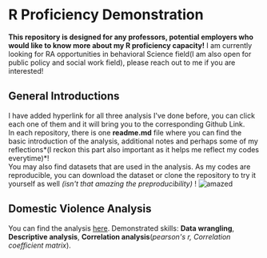 # R Proficiency Demonstration
**This repository is designed for any professors, potential employers who would like to know more about my R proficiency capacity!**
I am currently looking for RA opportunities in behavioral Science field(I am also open for public policy and social work field), please reach out to me if you are interested!

## General Introductions 
I have added hyperlink for all three analysis I've done before, you can click each one of them and it will bring you to the corresponding Github Link. 
<br/>In each repository, there is one **readme.md** file where you can find the basic introduction of the analysis, additional notes and perhaps some of my reflections*(I reckon this part also important as it helps me reflect my codes everytime)*!
<br/>You may also find datasets that are used in the analysis. As my codes are reproducible, you can download the dataset or clone the repository to try it yourself as well *(isn't that amazing the preproducibility)* !
![amazed](/R_Proficiency_Demostration_me/images/amazed.png)


## Domestic Violence Analysis
You can find the analysis [here](https://github.com/JunyouC/R_Proficiency_Demonstration-me/tree/main/domestic_violence_analysis).
Demonstrated skills: **Data wrangling**, **Descriptive analysis**, **Correlation analysis**(*pearson's r, Correlation coefficient matrix*).

